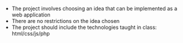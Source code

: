 * The project involves choosing an idea that can be implemented as a web application
* There are no restrictions on the idea chosen
* The project should include the technologies taught in class: html/css/js/php
